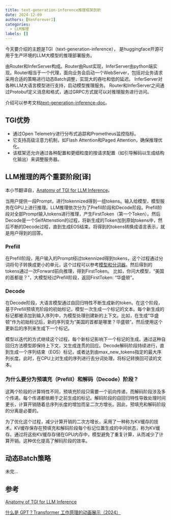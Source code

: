 ```yaml
---
title: text-generation-inference推理框架剖析
date: 2024-12-09
authors: [KenForever1]
categories: 
  - LLM推理
labels: []
---
```



今天要介绍的主题是TGI（text-generation-inference）， 是huggingface开源可用于生产环境的LLM大模型的推理部署服务。

由Router和InferServer构成。Router由Rust实现，InferServer由python端实现。Router相当于一个代理，面向业务会启动一个WebServer，包括对业务请求采用合适的策略进行动态Batch调整，实现大的吞吐和低的延迟。
InferServer对各种LLM大语言模型进行支持，启动模型推理服务。
Router和InferServer之间通过Protobuf定义消息和格式，通过GRPC方式就可以对推理服务进行访问。

介绍可以参考文档[text-generation-inference-doc](https://huggingface.co/docs/text-generation-inference/en/index)。

## TGI优势

+ 通过Open Telemetry进行分布式追踪和Prometheus监控指标。
+ 它支持高级注意力机制，如Flash Attention和Paged Attention，确保推理优化。
+ 该框架还允许通过各种配置和更细粒度的按请求配置（如引导解码以生成结构化输出）来调整服务器。

## LLM推理的两个重要阶段[译]

本小节翻译自，[Anatomy of TGI for LLM Inference](https://medium.com/@martiniglesiasgo/anatomy-of-tgi-for-llm-inference-i-6ac8895d903d)。

当用户提供一段Prompt，进行tokennized得到一组tokens。输入给模型，模型服务在GPU上进行推理。LLM推理依次分为了Prefill阶段和Decode阶段。Prefill阶段对全部Prompt输入tokens进行推理，产生FirstToken（第一个Token）。然后Decode是一个SelfAttenstion的过程，将新生成的Token加到原始tokens中，然后不断的Decode过程，直到生成EOS结束。将得到的tokens转换成语言表示，就是用户得到的回答。

### Prefill

在Prefill阶段，用户输入的Prompt经过tokennized得到tokens，这个过程通过分词将句子转换成更小的单元，这个过程可以参考[模型和分词器](https://transformers.run/c2/2021-12-11-transformers-note-2/)。然后得到的tokens通过一次Forward前向推理，得到FirstToken。
比如，你问大模型，“美国的首都是？”，大模型经过Prefill阶段，返回FirstToken: “华盛顿”。

### Decode

在Decode阶段，大语言模型通过自回归特性不断生成新的token。在这个阶段，基于Prefill预填充阶段的初始标记，模型一次生成一个标记的文本。每个新生成的标记都被添加到输入序列中，为模型处理创建新的上下文。比如，在生成“华盛顿”作为初始标记后，新的序列变为“美国的首都是哪里？华盛顿”。然后使用这个更新后的序列来生成下一个标记。

模型以迭代的方式继续这个过程，每个新标记影响下一个标记的生成。通过这种自回归方法模型即保持上下文，又生成连贯的回应。Decode解码阶段持续进行，直到生成一个序列结束（EOS）标记，或者达到由max_new_tokens指定的最大序列长度。此时，在CPU上对生成的序列进行去分词处理，将标记转换回可读的文本。

### 为什么要分为预填充（Prefill）和解码（Decode）阶段？

这两个阶段的计算特性不同，预填充阶段只需要一个前向传递，而解码阶段涉及多个传递。每个传递都依赖于之前生成的标记。解码阶段的自回归特性导致处理时间更长，计算开销随着总序列长度的增加而呈二次方增长。因此，预填充和解码阶段的分离是必要的。

为了优化这个过程，减少计算开销的二次方增长，采用了一种称为KV缓存的技术。KV缓存保存在预填充和解码阶段每个标记位置生成的中间状态，称为KV缓存。通过将这些KV缓存存储在GPU内存中，模型避免了重复计算，从而减少了计算开销。这种优化提高了解码阶段的效率。

## 动态Batch策略

未完...

## 参考

[Anatomy of TGI for LLM Inference](https://medium.com/@martiniglesiasgo/anatomy-of-tgi-for-llm-inference-i-6ac8895d903d)

[什么是 GPT？Transformer 工作原理的动画展示（2024）](http://arthurchiao.art/blog/visual-intro-to-transformers-zh/)